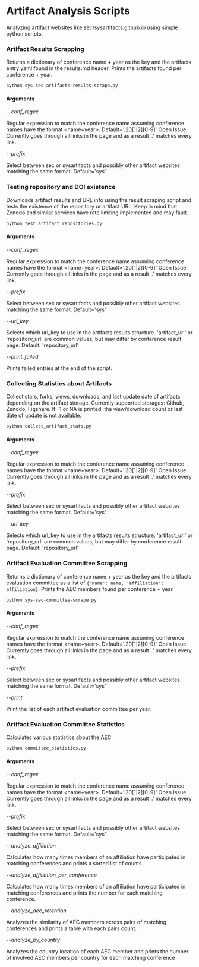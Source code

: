 # Artifact Analysis Scripts

Analyzing artifact websites like sec/sysartifacts.github.io using simple python scripts.

### Artifact Results Scrapping

Returns a dictionary of conference name + year as the key and the artifacts entry yaml found in the results.md header. Prints the artifacts found per conference + year.

```
python sys-sec-artifacts-results-scrape.py
```

#### Arguments

*--conf_regex*

Regular expression to match the conference name assuming conference names have the format <name+year>. Default='.20[1|2][0-9]' Open Issue: Currently goes through all links in the page and as a result '.' matches every link.

*--prefix*

Select between sec or sysartifacts and possibly other artifact websites matching the same format. Default='sys'

### Testing repository and DOI existence

Downloads artifact results and URL info using the result scraping script and tests the existence of the repository or artifact URL. Keep in mind that Zenodo and similar services have rate limiting implemented and may fault.

```
python test_artifact_repositories.py
```

#### Arguments

*--conf_regex*

Regular expression to match the conference name assuming conference names have the format <name+year>. Default='.20[1|2][0-9]' Open Issue: Currently goes through all links in the page and as a result '.' matches every link.

*--prefix*

Select between sec or sysartifacts and possibly other artifact websites matching the same format. Default='sys'

*--url_key*

Selects which url_key to use in the artifacts results structure. 'artifact_url' or 'repository_url' are common values, but may differ by conference result page. Default: 'repository_url'

*--print_failed*

Prints failed entries at the end of the script.

### Collecting Statistics about Artifacts

Collect stars, forks, views, downloads, and last update date of artifacts depending on the artifact storage. Currently supported storages: Github, Zenodo, Figshare. If -1 or NA is printed, the view/download count or last date of update is not available.

```
python collect_artifact_stats.py
```

#### Arguments

*--conf_regex*

Regular expression to match the conference name assuming conference names have the format <name+year>. Default='.20[1|2][0-9]' Open Issue: Currently goes through all links in the page and as a result '.' matches every link.

*--prefix*

Select between sec or sysartifacts and possibly other artifact websites matching the same format. Default='sys'

*--url_key*

Selects which url_key to use in the artifacts results structure. 'artifact_url' or 'repository_url' are common values, but may differ by conference result page. Default: 'repository_url'

### Artifact Evaluation Committee Scrapping

Returns a dictionary of conference name + year as the key and the artifacts evaluation committee as a list of ```{'name': name, 'affiliation': affiliation}```. Prints the AEC members found per conference + year.

```
python sys-sec-committee-scrape.py
```

#### Arguments

*--conf_regex*

Regular expression to match the conference name assuming conference names have the format <name+year>. Default='.20[1|2][0-9]' Open Issue: Currently goes through all links in the page and as a result '.' matches every link.

*--prefix*

Select between sec or sysartifacts and possibly other artifact websites matching the same format. Default='sys'

*--print*

Print the list of each artifact evaluation committee per year.

### Artifact Evaluation Committee Statistics

Calculates various statistics about the AEC

```
python committee_statistics.py
```

#### Arguments

*--conf_regex*

Regular expression to match the conference name assuming conference names have the format <name+year>. Default='.20[1|2][0-9]' Open Issue: Currently goes through all links in the page and as a result '.' matches every link.

*--prefix*

Select between sec or sysartifacts and possibly other artifact websites matching the same format. Default='sys'

*--analyze_affiliation*

Calculates how many times members of an affiliation have participated in matching conferences and prints a sorted list of counts.

*--analyze_affiliation_per_conference*

Calculates how many times members of an affiliation have participated in matching conferences and prints the number for each matching conference.

*--analyze_aec_retention*

Analyzes the similarity of AEC members across pairs of matching conferences and prints a table with each pairs count.

*--analyze_by_country*

Analyzes the country location of each AEC member and prints the number of involved AEC members per country for each matching conference